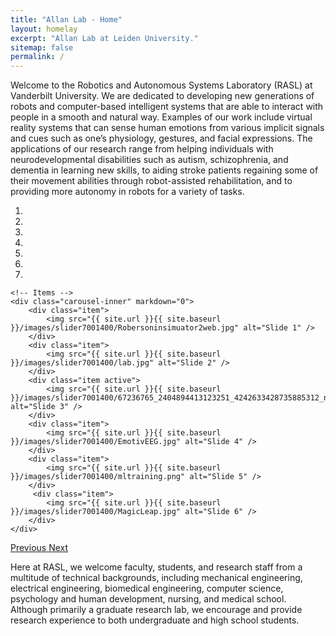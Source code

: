 ```yaml
---
title: "Allan Lab - Home"
layout: homelay
excerpt: "Allan Lab at Leiden University."
sitemap: false
permalink: /
---
```


Welcome to the Robotics and Autonomous Systems Laboratory (RASL) at Vanderbilt University. We are dedicated to developing new generations of robots and computer-based intelligent systems that are able to interact with people in a smooth and natural way. Examples of our work include virtual reality systems that can sense human emotions from various implicit signals and cues such as one’s physiology, gestures, and facial expressions. The applications of our research range from helping individuals with neurodevelopmental disabilities such as autism, schizophrenia, and dementia in learning new skills, to aiding stroke patients regaining some of their movement abilities through robot-assisted rehabilitation, and to providing more autonomy in robots for a variety of tasks.


<div markdown="0" id="carousel" class="carousel slide" data-ride="carousel" data-interval="4000" data-pause="hover" >
    <!-- Menu -->
    <ol class="carousel-indicators">
        <li data-target="#carousel" data-slide-to="0" class="active"></li>
        <li data-target="#carousel" data-slide-to="1"></li>
        <li data-target="#carousel" data-slide-to="2"></li>
        <li data-target="#carousel" data-slide-to="3"></li>
        <li data-target="#carousel" data-slide-to="4"></li>
        <li data-target="#carousel" data-slide-to="5"></li>
        <li data-target="#carousel" data-slide-to="6"></li>
    </ol>

    <!-- Items -->
    <div class="carousel-inner" markdown="0">
        <div class="item">
            <img src="{{ site.url }}{{ site.baseurl }}/images/slider7001400/Robersoninsimuator2web.jpg" alt="Slide 1" />
        </div>   
        <div class="item">
            <img src="{{ site.url }}{{ site.baseurl }}/images/slider7001400/lab.jpg" alt="Slide 2" />
        </div>
        <div class="item active">
            <img src="{{ site.url }}{{ site.baseurl }}/images/slider7001400/67236765_2404894413123251_4242633428735885312_n.jpg" alt="Slide 3" />
        </div>
        <div class="item">
            <img src="{{ site.url }}{{ site.baseurl }}/images/slider7001400/EmotivEEG.jpg" alt="Slide 4" />
        </div>
        <div class="item">
            <img src="{{ site.url }}{{ site.baseurl }}/images/slider7001400/mltraining.png" alt="Slide 5" />
        </div>    
         <div class="item">
            <img src="{{ site.url }}{{ site.baseurl }}/images/slider7001400/MagicLeap.jpg" alt="Slide 6" />
        </div>
    </div>
  <a class="left carousel-control" href="#carousel" role="button" data-slide="prev">
    <span class="glyphicon glyphicon-chevron-left" aria-hidden="true"></span>
    <span class="sr-only">Previous</span>
  </a>
  <a class="right carousel-control" href="#carousel" role="button" data-slide="next">
    <span class="glyphicon glyphicon-chevron-right" aria-hidden="true"></span>
    <span class="sr-only">Next</span>
  </a>
</div>




Here at RASL, we welcome faculty, students, and research staff from a multitude of technical backgrounds, including mechanical engineering, electrical engineering, biomedical engineering, computer science, psychology and human development, nursing, and medical school. Although primarily a graduate research lab, we encourage and provide research experience to both undergraduate and high school students.


<!-- We are grateful for funding from Leiden University, [NWO](www.nwo.nl) ([Vidi talent scheme](http://www.nwo.nl/en/research-and-results/programmes/Talent+Scheme) and the [Frontiers in Nanoscience program](https://www.universiteitleiden.nl/en/research/research-projects/science/frontiers-of-nanoscience-nanofront)), and from an [ERC starting grant](https://erc.europa.eu/funding/starting-grants).

<figure class="fourth">
  <img src="{{ site.url }}{{ site.baseurl }}/images/logopic/Logo_Leiden.jpg" style="width: 210px">
  <img src="{{ site.url }}{{ site.baseurl }}/images/logopic/Logo_Nanofront.jpg" style="width: 110px">
  <img src="{{ site.url }}{{ site.baseurl }}/images/logopic/Logo_NWO.jpg" style="width: 120px">
  <img src="{{ site.url }}{{ site.baseurl }}/images/logopic/Logo_ERC.jpg" style="width: 110px">
</figure> -->
